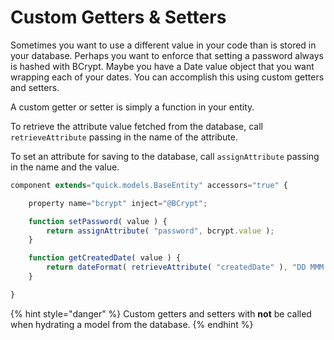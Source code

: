 # Custom Getters & Setters

Sometimes you want to use a different value in your code than is stored in your database. Perhaps you want to enforce that setting a password always is hashed with BCrypt. Maybe you have a Date value object that you want wrapping each of your dates. You can accomplish this using custom getters and setters.

A custom getter or setter is simply a function in your entity.

To retrieve the attribute value fetched from the database, call `retrieveAttribute` passing in the name of the attribute.

To set an attribute for saving to the database, call `assignAttribute` passing in the name and the value.

```javascript
component extends="quick.models.BaseEntity" accessors="true" {

    property name="bcrypt" inject="@BCrypt";

    function setPassword( value ) {
        return assignAttribute( "password", bcrypt.value );
    }

    function getCreatedDate( value ) {
        return dateFormat( retrieveAttribute( "createdDate" ), "DD MMM YYYY" );
    }

}
```

{% hint style="danger" %}
Custom getters and setters with **not** be called when hydrating a model from the database.
{% endhint %}

